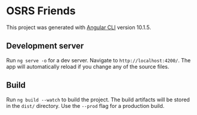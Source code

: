 # OSRS Friends

This project was generated with [Angular CLI](https://github.com/angular/angular-cli) version 10.1.5.

## Development server

Run `ng serve -o` for a dev server. Navigate to `http://localhost:4200/`. The app will automatically reload if you change any of the source files.

## Build

Run `ng build --watch` to build the project. The build artifacts will be stored in the `dist/` directory. Use the `--prod` flag for a production build.
